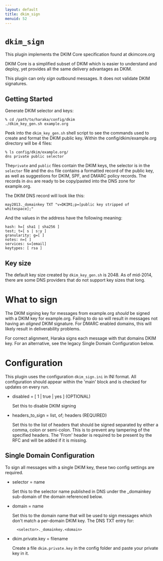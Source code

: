 ```yaml
---
layout: default
title: dkim_sign
menuid: 52
---
```

# `dkim_sign`

This plugin implements the DKIM Core specification found at dkimcore.org

DKIM Core is a simplified subset of DKIM which is easier to understand
and deploy, yet provides all the same delivery advantages as DKIM.

This plugin can only *sign* outbound messages.  It does not validate
DKIM signatures.


## Getting Started

Generate DKIM selector and keys:

    % cd /path/to/haraka/config/dkim
    ./dkim_key_gen.sh example.org

Peek into the `dkim_key_gen.sh` shell script to see the commands used to
create and format the DKIM public key. Within the config/dkim/example.org
 directory will be 4 files:

    % ls config/dkim/example.org/
    dns private public selector

The`private` and `public` files contain the DKIM keys, the selector is
in the `selector` file and the `dns` file contains a formatted record of
the public key, as well as suggestions for DKIM, SPF, and DMARC policy
records. The records in `dns` are ready to be copy/pasted into the DNS
zone for example.org.

The DKIM DNS record will look like this:

    may2013._domainkey TXT "v=DKIM1;p=[public key stripped of whitespace];"

And the values in the address have the following meaning:

    hash: h=[ sha1 | sha256 ]
    test; t=[ s | s:y ]
    granularity: g=[ ]
    notes: n=[ ]
    services: s=[email]
    keytypes: [ rsa ]


## Key size

The default key size created by `dkim_key_gen.sh` is 2048. As of mid-2014, there are some DNS providers that do not support key sizes that long.

# What to sign

The DKIM signing key for messages from example.org *should* be signed with
 a DKIM key for example.org. Failing to do so will result in messages not
having an *aligned* DKIM signature. For DMARC enabled domains, this will
likely result in deliverability problems.

For correct alignment, Haraka signs each message with that domains DKIM key.
For an alternative, see the legacy Single Domain Configuration below.


# Configuration

This plugin uses the configuration `dkim_sign.ini` in INI format.
All configuration should appear within the 'main' block and is
checked for updates on every run.

- disabled = [ 1 | true | yes ]             (OPTIONAL)

    Set this to disable DKIM signing

- headers\_to\_sign = list, of; headers       (REQUIRED)

    Set this to the list of headers that should be signed
    separated by either a comma, colon or semi-colon.
    This is to prevent any tampering of the specified headers.
    The 'From' header is required to be present by the RFC and
    will be added if it is missing.


## Single Domain Configuration

To sign all messages with a single DKIM key, these two config settings
are required.

- selector = name

    Set this to the selector name published in DNS under the
    \_domainkey sub-domain of the domain referenced below.

- domain = name

    Set this to the domain name that will be used to sign messages
    which don't match a per-domain DKIM key.  The DNS TXT entry for:

        <selector>._domainkey.<domain>

- dkim.private.key = filename

    Create a file `dkim.private.key` in the config folder and paste
    your private key in it.
